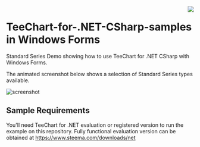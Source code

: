 <a href="https://www.steema.com/product/net">
<img align="right" src="http://www.teechart.net/img/logos/teechart_net.png">
</a>

TeeChart-for-.NET-CSharp-samples in Windows Forms
==========================

Standard Series Demo showing how to use TeeChart for .NET CSharp with Windows Forms.

The animated screenshot below shows a selection of Standard Series types available.

![screenshot](https://github.com/Steema/TeeChart-Standard-for-.NET-CSharp-samples/blob/master/StandardSeriesDemoSTD/WindowsForms/Screenshots/standardSeriesDemo.gif?raw=true "TeeChart Standard for NET C#-Windows Forms demo")

## Sample Requirements

You'll need TeeChart for .NET evaluation or registered version to run the example on this repository. Fully functional evaluation version can be obtained at https://www.steema.com/downloads/net


